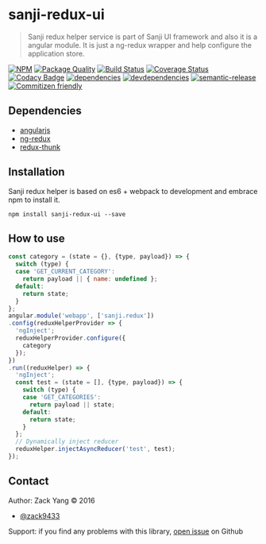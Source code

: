 # sanji-redux-ui
> Sanji redux helper service is part of Sanji UI framework and also it is a angular
module. It is just a ng-redux wrapper and help configure the application store.

[sanji-redux-ui-icon]: https://nodei.co/npm/sanji-redux-ui.png?downloads=true
[sanji-redux-ui-url]: https://npmjs.org/package/sanji-redux-ui
[quality-badge]: http://npm.packagequality.com/badge/sanji-redux-ui.png
[quality-url]: http://packagequality.com/#?package=sanji-redux-ui
[travis-build-badge]: https://travis-ci.org/Sanji-IO/sanji-redux-ui.svg?branch=master
[travis-build-url]: https://travis-ci.org/Sanji-IO/sanji-redux-ui
[sanji-redux-ui-coverage-image]: http://codecov.io/github/Sanji-IO/sanji-redux-ui/coverage.svg?branch=master
[sanji-redux-ui-coverage-url]: http://codecov.io/github/Sanji-IO/sanji-redux-ui?branch=master
[sanji-redux-ui-codacy-image]: https://api.codacy.com/project/badge/13d7e2e9bf1b40a3bd9a3113c7cea587
[sanji-redux-ui-codacy-url]: https://www.codacy.com/public/zack9433/sanji-redux-ui.git
[dependencies-image]: https://david-dm.org/Sanji-IO/sanji-redux-ui.png
[dependencies-url]: https://david-dm.org/Sanji-IO/sanji-redux-ui
[devdependencies-image]: https://david-dm.org/Sanji-IO/sanji-redux-ui/dev-status.png
[devdependencies-url]: https://david-dm.org/Sanji-IO/sanji-redux-ui#info=devDependencies
[semantic-release-image]: https://img.shields.io/badge/%20%20%F0%9F%93%A6%F0%9F%9A%80-semantic--release-e10079.svg
[semantic-release-url]: https://github.com/semantic-release/semantic-release
[commitizen-image]: https://img.shields.io/badge/commitizen-friendly-brightgreen.svg
[commitizen-url]: http://commitizen.github.io/cz-cli/

[![NPM][sanji-redux-ui-icon]][sanji-redux-ui-url]
[![Package Quality][quality-badge]][quality-url]
[![Build Status][travis-build-badge]][travis-build-url]
[![Coverage Status][sanji-redux-ui-coverage-image]][sanji-redux-ui-coverage-url]
[![Codacy Badge][sanji-redux-ui-codacy-image]][sanji-redux-ui-codacy-url]
[![dependencies][dependencies-image]][dependencies-url]
[![devdependencies][devdependencies-image]][devdependencies-url]
[![semantic-release][semantic-release-image]][semantic-release-url]
[![Commitizen friendly][commitizen-image]][commitizen-url]

## Dependencies
- [angularjs](https://github.com/angular/angular.js)
- [ng-redux](https://github.com/angular-redux/ng-redux)
- [redux-thunk](https://github.com/gaearon/redux-thunk)

## Installation
Sanji redux helper is based on es6 + webpack to development and embrace npm to install it.

```shell
npm install sanji-redux-ui --save
```

## How to use

```javascript
const category = (state = {}, {type, payload}) => {
  switch (type) {
  case 'GET_CURRENT_CATEGORY':
    return payload || { name: undefined };
  default:
    return state;
  }
};
angular.module('webapp', ['sanji.redux'])
.config(reduxHelperProvider => {
  'ngInject';
  reduxHelperProvider.configure({
    category
  });
})
.run((reduxHelper) => {
  'ngInject';
  const test = (state = [], {type, payload}) => {
    switch (type) {
    case 'GET_CATEGORIES':
      return payload || state;
    default:
      return state;
    }
  };
  // Dynamically inject reducer
  reduxHelper.injectAsyncReducer('test', test);
});
```

## Contact

Author: Zack Yang &copy; 2016

* [@zack9433](https://twitter.com/zack9433)

Support: if you find any problems with this library,
[open issue](https://github.com/Sanji-IO/sanji-redux-ui/issues) on Github